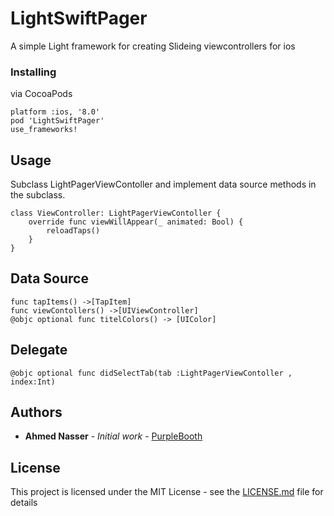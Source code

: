 # LightSwiftPager

A simple  Light framework for creating Slideing viewcontrollers for ios 

### Installing

via CocoaPods

```
platform :ios, '8.0'
pod 'LightSwiftPager'
use_frameworks!
```


## Usage

Subclass LightPagerViewContoller  and implement data source methods in the subclass.

```
class ViewController: LightPagerViewContoller {
    override func viewWillAppear(_ animated: Bool) {
        reloadTaps()
    }
}
```

## Data Source
```
func tapItems() ->[TapItem]
func viewContollers() ->[UIViewController]
@objc optional func titelColors() -> [UIColor]
```
## Delegate
```
@objc optional func didSelectTab(tab :LightPagerViewContoller , index:Int)
```

## Authors

* **Ahmed Nasser** - *Initial work* - [PurpleBooth](https://github.com/AvaVaas)

## License

This project is licensed under the MIT License - see the [LICENSE.md](LICENSE.md) file for details



